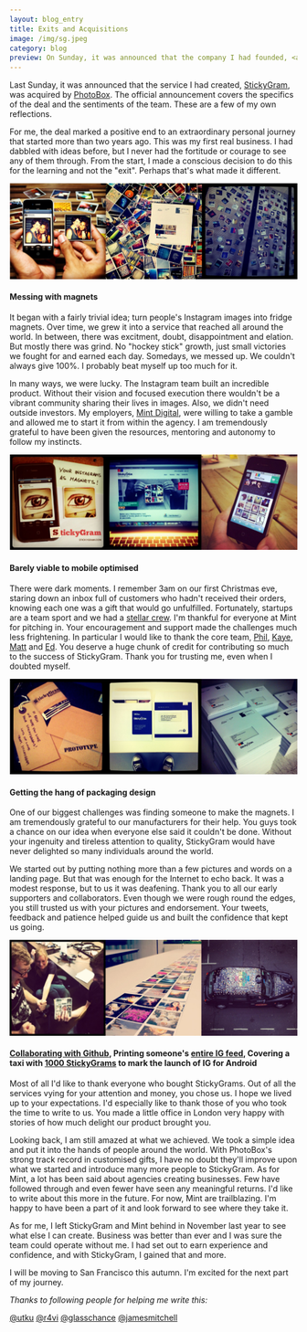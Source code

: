 ```yaml
---
layout: blog_entry
title: Exits and Acquisitions
image: /img/sg.jpeg
category: blog
preview: On Sunday, it was announced that the company I had founded, <a href="http://stickygram.com">StickyGram</a>, was acquired. <a href="http://mintdigital.com/blog/photobox_stickygram">The official announcement</a> covers the specifics of the deal and the sentiments of the team. These are a few of my reflections. <br> <br> For me, the deal marked a positive end to an extraordinary personal journey that began more than two years ago. This was my first real business. I had dabbled with ideas before, but I never had the fortitude or courage to see any of them through. From the start, I made a conscious decision to do this for the learning and not the "exit". Perhaps that's what made it different.
---
```


Last Sunday, it was announced that the service I had created, [StickyGram](http://stickygram.com), was acquired by [PhotoBox](http://mintdigital.com/blog/photobox_stickygram). The official announcement covers the specifics of the deal and the sentiments of the team. These are a few of my own reflections.

For me, the deal marked a positive end to an extraordinary personal journey that started more than two years ago. This was my first real business. I had dabbled with ideas before, but I never had the fortitude or courage to see any of them through. From the start, I made a conscious decision to do this for the learning and not the "exit". Perhaps that's what made it different.

![](img/stickygram-01.jpg)
#### Messing with magnets

It began with a fairly trivial idea; turn people's Instagram images into fridge magnets. Over time, we grew it into a service that reached all around the world. In between, there was excitment, doubt, disappointment and elation. But mostly there was grind. No "hockey stick" growth, just small victories we fought for and earned each day. Somedays, we messed up. We couldn't always give 100%. I probably beat myself up too much for it.

In many ways, we were lucky. The Instagram team built an incredible product. Without their vision and focused execution there wouldn't be a vibrant community sharing their lives in images. Also, we didn't need outside investors. My employers, [Mint Digital](http://mintdigital), were willing to take a gamble and allowed me to start it from within the agency. I am tremendously grateful to have been given the resources, mentoring and autonomy to follow my instincts.

![](img/stickygram-02.jpg)
#### Barely viable to mobile optimised

There were dark moments. I remember 3am on our first Christmas eve, staring down an inbox full of customers who hadn't received their orders, knowing each one was a gift that would go unfulfilled. Fortunately, startups are a team sport and we had a [stellar crew](http://mintdigital.com/people). I'm thankful for everyone at Mint for pitching in. Your encouragement and support made the challenges much less frightening. In particular I would like to thank the core team, [Phil](http://twitter.com/philnash), [Kaye](http://twitter.com/pavedwithgold), [Matt](http://twitter.com/mattboxs) and [Ed](http://twitter.com/eellson). You deserve a huge chunk of credit for contributing so much to the success of StickyGram. Thank you for trusting me, even when I doubted myself. 

![](img/stickygram-03.jpg)
#### Getting the hang of packaging design

One of our biggest challenges was finding someone to make the magnets. I am tremendously grateful to our manufacturers for their help. You guys took a chance on our idea when everyone else said it couldn't be done. Without your ingenuity and tireless attention to quality, StickyGram would have never delighted so many individuals around the world.

We started out by putting nothing more than a few pictures and words on a landing page. But that was enough for the Internet to echo back. It was a modest response, but to us it was deafening. Thank you to all our early supporters and collaborators. Even though we were rough round the edges, you still trusted us with your pictures and endorsement. Your tweets, feedback and patience helped guide us and built the confidence that kept us going.

![](img/stickygram-04.jpg)
#### [Collaborating with Github](http://blog.stickygram.com/post/10442889552/world-first-instagram-printing-by-subscription), Printing someone's [entire IG feed](http://instagram.com/p/Zc3YO/), Covering a taxi with [1000 StickyGrams](http://instagram.com/p/JACd9gjtD9/) to mark the launch of IG for Android

Most of all I'd like to thank everyone who bought StickyGrams. Out of all the services vying for your attention and money, you chose us. I hope we lived up to your expectations. I'd especially like to thank those of you who took the time to write to us. You made a little office in London very happy with stories of how much delight our product brought you.

Looking back, I am still amazed at what we achieved. We took a simple idea and put it into the hands of people around the world. With PhotoBox's strong track record in customised gifts, I have no doubt they'll improve upon what we started and introduce many more people to StickyGram. As for Mint, a lot has been said about agencies creating businesses. Few have followed through and even fewer have seen any meaningful returns. I'd like to write about this more in the future. For now, Mint are trailblazing. I'm happy to have been a part of it and look forward to see where they take it. 

As for me, I left StickyGram and Mint behind in November last year to see what else I can create. Business was better than ever and I was sure the team could operate without me. I had set out to earn experience and confidence, and with StickyGram, I gained that and more. 

I will be moving to San Francisco this autumn. I'm excited for the next part of my journey.

_Thanks to following people for helping me write this:_

[@utku](http://twitter.com/utku) 
[@r4vi](http://twitter.com/r4vi)
[@glasschance](http://twitter.com/glasschance)
[@jamesmitchell](https://twitter.com/jamescmitchell)
